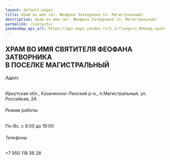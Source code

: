 ```yaml
---
layout: default-pages
title: Храм во имя свт. Феофана Затворника (п. Магистральный)
description: Храм во имя свт. Феофана Затворника (п. Магистральный)
permalink: /contacts/
yandexmap_api_url: https://api-maps.yandex.ru/2.1/?lang=ru_RU&amp;apikey=37c37bb1-da89-4320-9eac-e07676e2ce34"
---
```


<h2 class="body-header">ХРАМ ВО ИМЯ СВЯТИТЕЛЯ ФЕОФАНА ЗАТВОРНИКА <br>В ПОСЕЛКЕ МАГИСТРАЛЬНЫЙ</h2>
<div class="container-contacts">
    <div class="adres">
        <h6>Адрес</h6>
        <p>
            Иркутская обл., Казачинско-Ленский р-н., п.Магистральный, ул. Российкая, 2А
        </p>
    </div>
    <div class="rezim">
        <h6>Режим работы</h6>
        <p>
            Пн-Вс. с 8:00 до 19:00
        </p>
    </div>
    <div class="telefon">
        <h6>Телефоны</h6>
        <p>
            +7 950 118 38 28
        </p>
    </div>
</div>
<div id="map" class="map"></div>